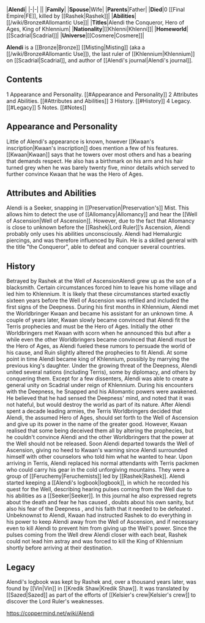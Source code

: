 |**Alendi**|
|-|-|
||
|**Family**|
|**Spouse**|Wife|
|**Parents**|Father|
|**Died**|0 [[Final Empire\|FE]], killed by [[Rashek\|Rashek]]|
|**Abilities**|[[/wiki/Bronze#Allomantic Use]]|
|**Titles**|Alendi the Conqueror, Hero of Ages, King of Khlennium|
|**Nationality**|[[Khlenni\|Khlenni]]|
|**Homeworld**|[[Scadrial\|Scadrial]]|
|**Universe**|[[Cosmere\|Cosmere]]|

**Alendi** is a [[Bronze\|Bronze]] [[Misting\|Misting]] (aka a [[/wiki/Bronze#Allomantic Use]]), the last ruler of [[Khlennium\|Khlennium]] on [[Scadrial\|Scadrial]], and author of [[Alendi's journal\|Alendi's journal]].

## Contents

1 Appearance and Personality. [[#Appearance and Personality]] 
2 Attributes and Abilities. [[#Attributes and Abilities]] 
3 History. [[#History]] 
4 Legacy. [[#Legacy]] 
5 Notes. [[#Notes]] 


## Appearance and Personality
Little of Alendi's appearance is known, however [[Kwaan's inscription\|Kwaan's inscription]] does mention a few of his features. [[Kwaan\|Kwaan]] says that he towers over most others and has a bearing that demands respect. He also has a birthmark on his arm and his hair turned grey when he was barely twenty five, minor details which served to further convince Kwaan that he was the Hero of Ages.

## Attributes and Abilities
Alendi is a Seeker, snapping in [[Preservation\|Preservation's]] Mist. This allows him to detect the use of [[Allomancy\|Allomancy]] and hear the [[Well of Ascension\|Well of Ascension]]. However, due to the fact that Allomancy is close to unknown before the [[Rashek\|Lord Ruler]]’s Ascension, Alendi probably only uses his abilities unconsciously.
Alendi had Hemalurgic piercings, and was therefore influenced by Ruin. 
He is a skilled general with the title "the Conqueror", able to defeat and conquer several countries.

## History
  Betrayed by Rashek at the Well of AscensionAlendi grew up as the son of a blacksmith. Certain circumstances forced him to leave his home village and led him to Khlennium. It is likely that these circumstances started exactly sixteen years before the Well of Ascension was refilled and included the first signs of the Deepness.
During his first months in Khlennium, Alendi met the Worldbringer Kwaan and became his assistant for an unknown time. A couple of years later, Kwaan slowly became convinced that Alendi fit the Terris prophecies and must be the Hero of Ages. Initially the other Worldbringers met Kwaan with scorn when he announced this but after a while even the other Worldbringers became convinced that Alendi must be the Hero of Ages, as Alendi fueled these rumors to persuade the world of his cause, and Ruin slightly altered the prophecies to fit Alendi.
At some point in time Alendi became king of Khlennium, possibly by marrying the previous king's daughter. Under the growing threat of the Deepness, Alendi united several nations (including Terris), some by diplomacy, and others by conquering them. Except for a few dissenters, Alendi was able to create a general unity on Scadrial under reign of Khlennium.
During his encounters with the Deepness, he Snapped and his Allomantic powers were awakened. He believed that he had sensed the Deepness' mind, and noted that it was not hateful, but would destroy the world as part of its nature. After Alendi spent a decade leading armies, the Terris Worldbringers decided that Alendi, the assumed Hero of Ages, should set forth to the Well of Ascension and give up its power in the name of the greater good. However, Kwaan realised that some being deceived them all by altering the prophecies, but he couldn't convince Alendi and the other Worldbringers that the power at the Well should not be released. Soon Alendi departed towards the Well of Ascension, giving no heed to Kwaan's warning since Alendi surrounded himself with other counselors who told him what he wanted to hear.
Upon arriving in Terris, Alendi replaced his normal attendants with Terris packmen who could carry his gear in the cold unforgiving mountains. They were a group of [[Feruchemy\|Feruchemists]] led by [[Rashek\|Rashek]]. Alendi started keeping a [[Alendi's logbook\|logbook]], in which he recorded his quest for the Well, describing hearing pulses coming from the Well due to his abilities as a [[Seeker\|Seeker]]. In this journal he also expressed regrets about the death and fear he has caused , doubts about his own sanity, but also his fear of the Deepness , and his faith that it needed to be defeated .
Unbeknownst to Alendi, Kwaan had instructed Rashek to do everything in his power to keep Alendi away from the Well of Ascension, and if necessary even to kill Alendi to prevent him from giving up the Well's power. Since the pulses coming from the Well drew Alendi closer with each beat, Rashek could not lead him astray and was forced to kill the King of Khlennium shortly before arriving at their destination.

## Legacy
Alendi's logbook was kept by Rashek and, over a thousand years later, was found by [[Vin\|Vin]] in [[Kredik Shaw\|Kredik Shaw]]. It was translated by [[Sazed\|Sazed]] as part of the efforts of [[Kelsier's crew\|Kelsier's crew]] to discover the Lord Ruler's weaknesses.



https://coppermind.net/wiki/Alendi